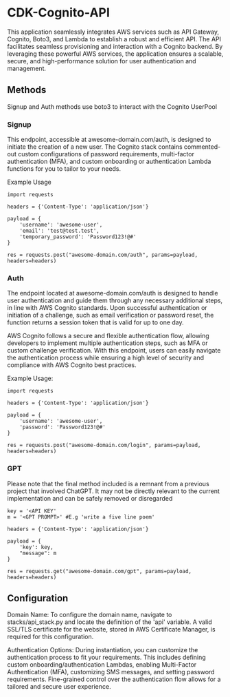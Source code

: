 # CDK-Cognito-API

This application seamlessly integrates AWS services such as API Gateway, Cognito, Boto3, and Lambda to establish a robust and efficient API. The API facilitates seamless provisioning and interaction with a Cognito backend. By leveraging these powerful AWS services, the application ensures a scalable, secure, and high-performance solution for user authentication and management.

## Methods

Signup and Auth methods use boto3 to interact with the Cognito UserPool

### Signup

This endpoint, accessible at awesome-domain.com/auth, is designed to initiate the creation of a new user.
The Cognito stack contains commented-out custom configurations of password requirements, multi-factor authentication (MFA), and custom onboarding or authentication Lambda functions for you to tailor to your needs.

Example Usage
```
import requests

headers = {'Content-Type': 'application/json'}

payload = {
    'username': 'awesome-user',
    'email': 'test@test.test',
    'temporary_password': 'Password123!@#'
}

res = requests.post("awesome-domain.com/auth", params=payload, headers=headers)
```

### Auth

The endpoint located at awesome-domain.com/auth is designed to handle user authentication and guide them through any necessary additional steps, in line with AWS Cognito standards. Upon successful authentication or initiation of a challenge, such as email verification or password reset, the function returns a session token that is valid for up to one day.

AWS Cognito follows a secure and flexible authentication flow, allowing developers to implement multiple authentication steps, such as MFA or custom challenge verification. With this endpoint, users can easily navigate the authentication process while ensuring a high level of security and compliance with AWS Cognito best practices.

Example Usage:
```
import requests

headers = {'Content-Type': 'application/json'}

payload = {
    'username': 'awesome-user',
    'password': 'Password123!@#'
}

res = requests.post("awesome-domain.com/login", params=payload, headers=headers)
```

### GPT

Please note that the final method included is a remnant from a previous project that involved ChatGPT. It may not be directly relevant to the current implementation and can be safely removed or disregarded

```
key = '<API KEY'
m = '<GPT PROMPT>' #E.g 'write a five line poem'

headers = {'Content-Type': 'application/json'}

payload = {
    'key': key,
    "message": m
}

res = requests.get("awesome-domain.com/gpt", params=payload, headers=headers)
```

## Configuration

Domain Name: To configure the domain name, navigate to stacks/api_stack.py and locate the definition of the 'api' variable. A valid SSL/TLS certificate for the website, stored in AWS Certificate Manager, is required for this configuration.

Authentication Options: During instantiation, you can customize the authentication process to fit your requirements. This includes defining custom onboarding/authentication Lambdas, enabling Multi-Factor Authentication (MFA), customizing SMS messages, and setting password requirements. Fine-grained control over the authentication flow allows for a tailored and secure user experience.
